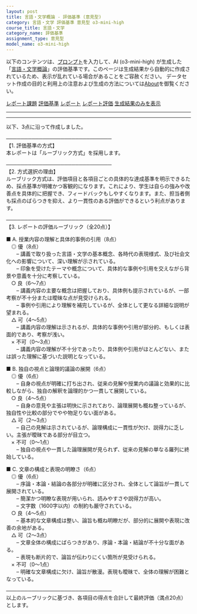 ```yaml
---
layout: post
title: 言語・文学概論 - 評価基準 (意見型)
category: 言語・文学 評価基準 意見型 o3-mini-high
course_title: 言語・文学
category_name: 評価基準
assignment_type: 意見型
model_name: o3-mini-high
---
```


以下のコンテンツは、[プロンプト](https://github.com/takedatoshiyuki/synthetic_assignments/tree/main/generated/言語・文学/o3-mini-high/prompt_評価基準-意見型.md)を入力して、AI (o3-mini-high) が生成した「[言語・文学概論](/contents/言語・文学/)」の評価基準です。このページは生成結果から自動的に作成されているため、表示が乱れている場合があることをご容赦ください。
データセット作成の目的と利用上の注意および生成の方法については[About](/About)を御覧ください。

[レポート課題](../レポート課題-意見型)
[評価基準](../評価基準-意見型)
[レポート](../レポート-意見型)
[レポート評価](../レポート評価-意見型)
[生成結果のみを表示](https://github.com/takedatoshiyuki/synthetic_assignments/tree/main/generated/言語・文学/o3-mini-high/評価基準-意見型.md)
  

***
***
  
以下、3点に沿って作成しました。

─────────────────────────────  
【1. 評価基準の方式】  
本レポートは「ルーブリック方式」を採用します。

─────────────────────────────  
【2. 方式選択の理由】  
ルーブリック方式は、評価項目と各項目ごとの具体的な達成基準を明示できるため、採点基準が明確かつ客観的になります。これにより、学生は自らの強みや改善点を具体的に把握でき、フィードバックもしやすくなります。また、担当者側も採点のばらつきを抑え、より一貫性のある評価ができるという利点があります。

─────────────────────────────  
【3. レポートの評価ルーブリック（全20点）】

■ A. 授業内容の理解と具体的事例の引用（8点）  
 ◎ 優（8点）  
  – 講義で取り扱った言語・文学の基本概念、各時代の表現様式、及び社会文化への影響について、深い理解が示されている。  
  – 印象を受けたテーマや概念について、具体的な事例や引用を交えながら背景や意義を十分に考察している。  
 ○ 良（6～7点）  
  – 講義内容の主要な概念は把握しており、具体例も提示されているが、一部考察が不十分または曖昧な点が見受けられる。  
  – 事例や引用により理解を補完しているが、全体として更なる詳細な説明が望まれる。  
 △ 可（4～5点）  
  – 講義内容の理解は示されるが、具体的な事例や引用が部分的、もしくは表面的であり、考察が浅い。  
 × 不可（0～3点）  
  – 講義内容の理解が不十分であったり、具体例や引用がほとんどない、または誤った理解に基づいた説明となっている。

■ B. 独自の視点と論理的議論の展開（6点）  
 ◎ 優（6点）  
  – 自身の視点が明確に打ち出され、従来の見解や授業内の議論と効果的に比較しながら、独自の解釈を論理的かつ一貫して展開している。  
 ○ 良（4～5点）  
  – 自身の意見や主張は明快に示されており、論理展開も概ね整っているが、独自性や比較の部分でやや物足りない面がある。  
 △ 可（2～3点）  
  – 自己の見解は示されているが、論理構成に一貫性が欠け、説得力に乏しい。主張が曖昧である部分が目立つ。  
 × 不可（0～1点）  
  – 独自の視点や一貫した論理展開が見られず、従来の見解の単なる羅列に終始している。

■ C. 文章の構成と表現の明瞭さ（6点）  
 ◎ 優（6点）  
  – 序論・本論・結論の各部分が明確に区分され、全体として論旨が一貫して展開されている。  
  – 簡潔かつ明瞭な表現が用いられ、読みやすさや説得力が高い。  
  – 文字数（1600字以内）の制約も厳守されている。  
 ○ 良（4～5点）  
  – 基本的な文章構成は整い、論旨も概ね明瞭だが、部分的に展開や表現に改善の余地がある。  
 △ 可（2～3点）  
  – 文章全体の構成にばらつきがあり、序論・本論・結論が不十分な面がある。  
  – 表現も断片的で、論旨が伝わりにくい箇所が見受けられる。  
 × 不可（0～1点）  
  – 明確な文章構成に欠け、論旨が散漫。表現も曖昧で、全体の理解が困難となっている。

─────────────────────────────  
以上のルーブリックに基づき、各項目の得点を合計して最終評価（満点20点）とします。
